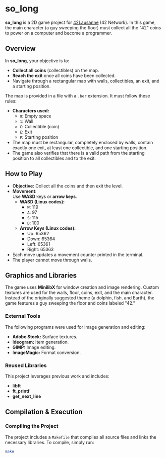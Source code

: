 # so_long

**so_long** is a 2D game project for [42Lausanne](https://www.42lausanne.ch/) (42 Network). In this game, the main character (a guy sweeping the floor) must collect all the "42" coins to power on a computer and become a programmer.

## Overview

In **so_long**, your objective is to:
- **Collect all coins** (collectibles) on the map.
- **Reach the exit** once all coins have been collected.
- Navigate through a rectangular map with walls, collectibles, an exit, and a starting position.

The map is provided in a file with a `.ber` extension. It must follow these rules:
- **Characters used:**
  - `0`: Empty space
  - `1`: Wall
  - `C`: Collectible (coin)
  - `E`: Exit
  - `P`: Starting position
- The map must be rectangular, completely enclosed by walls, contain exactly one exit, at least one collectible, and one starting position.
- The game also verifies that there is a valid path from the starting position to all collectibles and to the exit.

## How to Play

- **Objective:** Collect all the coins and then exit the level.
- **Movement:**  
  Use **WASD** keys or **arrow keys**.
  - **WASD (Linux codes):**  
    - `W`: 119  
    - `A`: 97  
    - `S`: 115  
    - `D`: 100  
  - **Arrow Keys (Linux codes):**  
    - Up: 65362  
    - Down: 65364  
    - Left: 65361  
    - Right: 65363
- Each move updates a movement counter printed in the terminal.
- The player cannot move through walls.

## Graphics and Libraries

The game uses **MinilibX** for window creation and image rendering. Custom textures are used for the walls, floor, coins, exit, and the main character. Instead of the originally suggested theme (a dolphin, fish, and Earth), the game features a guy sweeping the floor and coins labeled "42."

### External Tools

The following programs were used for image generation and editing:
- **Adobe Stock:** Surface textures.
- **Ideogram:** Item generation.
- **GIMP:** Image editing.
- **ImageMagic:** Format conversion.

### Reused Libraries

This project leverages previous work and includes:
- **libft**
- **ft_printf**
- **get_next_line**

## Compilation & Execution

### Compiling the Project

The project includes a `Makefile` that compiles all source files and links the necessary libraries. To compile, simply run:

```bash
make
